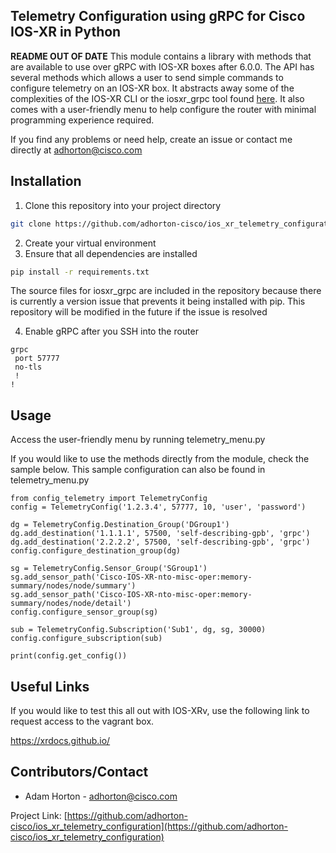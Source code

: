## Telemetry Configuration using gRPC for Cisco IOS-XR in Python
**README OUT OF DATE**
This module contains a library with methods that are available to use over gRPC with IOS-XR boxes after 6.0.0. The API has several methods which allows a user to send simple commands to configure telemetry on an IOS-XR box. It abstracts away some of the complexities of the IOS-XR CLI or the iosxr_grpc tool found [here](https://github.com/cisco-ie/ios-xr-grpc-python). It also comes with a user-friendly menu to help configure the router with minimal programming experience required.

If you find any problems or need help, create an issue or contact me directly at adhorton@cisco.com

## Installation
1. Clone this repository into your project directory
```sh
git clone https://github.com/adhorton-cisco/ios_xr_telemetry_configuration.git
```
2. Create your virtual environment
3. Ensure that all dependencies are installed
```sh
pip install -r requirements.txt
```
The source files for iosxr_grpc are included in the repository because there is currently a version issue that prevents it being installed with pip. This repository will be modified in the future if the issue is resolved

4. Enable gRPC after you SSH into the router
```
grpc
 port 57777
 no-tls
 !
!
```

## Usage
Access the user-friendly menu by running telemetry_menu.py

If you would like to use the methods directly from the module, check the sample below.
This sample configuration can also be found in telemetry_menu.py
```
from config_telemetry import TelemetryConfig
config = TelemetryConfig('1.2.3.4', 57777, 10, 'user', 'password')

dg = TelemetryConfig.Destination_Group('DGroup1')
dg.add_destination('1.1.1.1', 57500, 'self-describing-gpb', 'grpc')
dg.add_destination('2.2.2.2', 57500, 'self-describing-gpb', 'grpc')
config.configure_destination_group(dg)

sg = TelemetryConfig.Sensor_Group('SGroup1')
sg.add_sensor_path('Cisco-IOS-XR-nto-misc-oper:memory-summary/nodes/node/summary')
sg.add_sensor_path('Cisco-IOS-XR-nto-misc-oper:memory-summary/nodes/node/detail')
config.configure_sensor_group(sg)

sub = TelemetryConfig.Subscription('Sub1', dg, sg, 30000)
config.configure_subscription(sub)

print(config.get_config())
```

## Useful Links

If you would like to test this all out with IOS-XRv, use the following link to request access to the vagrant box.

https://xrdocs.github.io/

## Contributors/Contact
* Adam Horton - adhorton@cisco.com

Project Link: [https://github.com/adhorton-cisco/ios_xr_telemetry_configuration](https://github.com/adhorton-cisco/ios_xr_telemetry_configuration)
